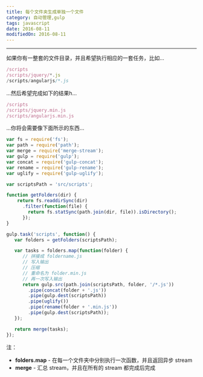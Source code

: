 ```yaml
---
title: 每个文件夹生成单独一个文件
category: 自动管理,gulp
tags: javascript
date: 2016-08-11
modifiedOn: 2016-08-11
---
```


----------
如果你有一整套的文件目录，并且希望执行相应的一套任务，比如...

<!-- more -->

```javascript
/scripts
/scripts/jquery/*.js
/scripts/angularjs/*.js
```
...然后希望完成如下的结果h...
```javascript
/scripts
/scripts/jquery.min.js
/scripts/angularjs.min.js
```

...你将会需要像下面所示的东西...
```javascript
var fs = require('fs');
var path = require('path');
var merge = require('merge-stream');
var gulp = require('gulp');
var concat = require('gulp-concat');
var rename = require('gulp-rename');
var uglify = require('gulp-uglify');

var scriptsPath = 'src/scripts';

function getFolders(dir) {
    return fs.readdirSync(dir)
      .filter(function(file) {
        return fs.statSync(path.join(dir, file)).isDirectory();
      });
}

gulp.task('scripts', function() {
   var folders = getFolders(scriptsPath);

   var tasks = folders.map(function(folder) {
      // 拼接成 foldername.js
      // 写入输出
      // 压缩
      // 重命名为 folder.min.js
      // 再一次写入输出
      return gulp.src(path.join(scriptsPath, folder, '/*.js'))
        .pipe(concat(folder + '.js'))
        .pipe(gulp.dest(scriptsPath))
        .pipe(uglify())
        .pipe(rename(folder + '.min.js'))
        .pipe(gulp.dest(scriptsPath));
   });

   return merge(tasks);
});
```
注：
 - **folders.map** - 在每一个文件夹中分别执行一次函数，并且返回异步 stream
 - **merge** - 汇总 stream，并且在所有的 stream 都完成后完成

